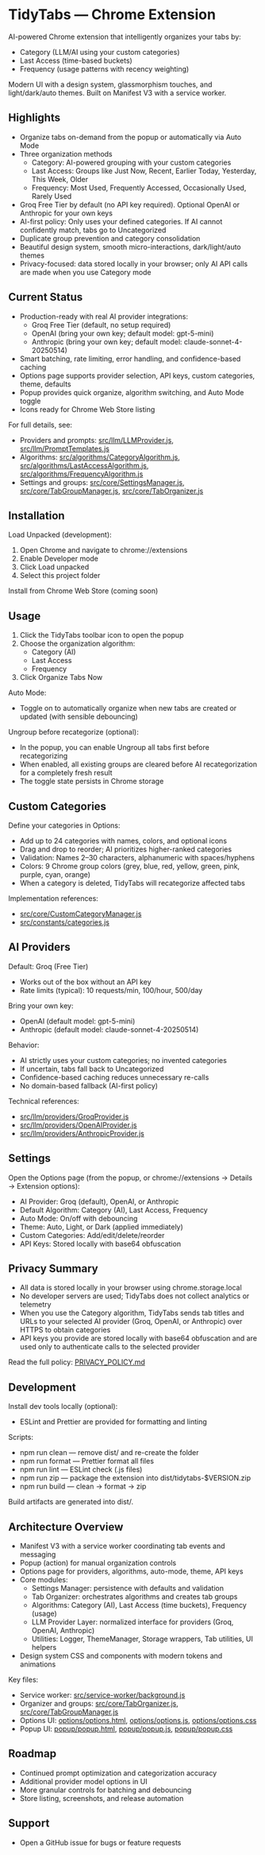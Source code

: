 # TidyTabs — Chrome Extension

AI-powered Chrome extension that intelligently organizes your tabs by:
- Category (LLM/AI using your custom categories)
- Last Access (time-based buckets)
- Frequency (usage patterns with recency weighting)

Modern UI with a design system, glassmorphism touches, and light/dark/auto themes. Built on Manifest V3 with a service worker.

## Highlights

- Organize tabs on-demand from the popup or automatically via Auto Mode
- Three organization methods
  - Category: AI-powered grouping with your custom categories
  - Last Access: Groups like Just Now, Recent, Earlier Today, Yesterday, This Week, Older
  - Frequency: Most Used, Frequently Accessed, Occasionally Used, Rarely Used
- Groq Free Tier by default (no API key required). Optional OpenAI or Anthropic for your own keys
- AI-first policy: Only uses your defined categories. If AI cannot confidently match, tabs go to Uncategorized
- Duplicate group prevention and category consolidation
- Beautiful design system, smooth micro-interactions, dark/light/auto themes
- Privacy-focused: data stored locally in your browser; only AI API calls are made when you use Category mode

## Current Status

- Production-ready with real AI provider integrations:
  - Groq Free Tier (default, no setup required)
  - OpenAI (bring your own key; default model: gpt-5-mini)
  - Anthropic (bring your own key; default model: claude-sonnet-4-20250514)
- Smart batching, rate limiting, error handling, and confidence-based caching
- Options page supports provider selection, API keys, custom categories, theme, defaults
- Popup provides quick organize, algorithm switching, and Auto Mode toggle
- Icons ready for Chrome Web Store listing

For full details, see:
- Providers and prompts: [src/llm/LLMProvider.js](src/llm/LLMProvider.js:1), [src/llm/PromptTemplates.js](src/llm/PromptTemplates.js:1)
- Algorithms: [src/algorithms/CategoryAlgorithm.js](src/algorithms/CategoryAlgorithm.js:1), [src/algorithms/LastAccessAlgorithm.js](src/algorithms/LastAccessAlgorithm.js:1), [src/algorithms/FrequencyAlgorithm.js](src/algorithms/FrequencyAlgorithm.js:1)
- Settings and groups: [src/core/SettingsManager.js](src/core/SettingsManager.js:1), [src/core/TabGroupManager.js](src/core/TabGroupManager.js:1), [src/core/TabOrganizer.js](src/core/TabOrganizer.js:1)

## Installation

Load Unpacked (development):
1. Open Chrome and navigate to chrome://extensions
2. Enable Developer mode
3. Click Load unpacked
4. Select this project folder

Install from Chrome Web Store (coming soon)

## Usage

1. Click the TidyTabs toolbar icon to open the popup
2. Choose the organization algorithm:
   - Category (AI)
   - Last Access
   - Frequency
3. Click Organize Tabs Now

Auto Mode:
- Toggle on to automatically organize when new tabs are created or updated (with sensible debouncing)

Ungroup before recategorize (optional):
- In the popup, you can enable Ungroup all tabs first before recategorizing
- When enabled, all existing groups are cleared before AI recategorization for a completely fresh result
- The toggle state persists in Chrome storage

## Custom Categories

Define your categories in Options:
- Add up to 24 categories with names, colors, and optional icons
- Drag and drop to reorder; AI prioritizes higher-ranked categories
- Validation: Names 2–30 characters, alphanumeric with spaces/hyphens
- Colors: 9 Chrome group colors (grey, blue, red, yellow, green, pink, purple, cyan, orange)
- When a category is deleted, TidyTabs will recategorize affected tabs

Implementation references:
- [src/core/CustomCategoryManager.js](src/core/CustomCategoryManager.js:1)
- [src/constants/categories.js](src/constants/categories.js:1)

## AI Providers

Default: Groq (Free Tier)
- Works out of the box without an API key
- Rate limits (typical): 10 requests/min, 100/hour, 500/day

Bring your own key:
- OpenAI (default model: gpt-5-mini)
- Anthropic (default model: claude-sonnet-4-20250514)

Behavior:
- AI strictly uses your custom categories; no invented categories
- If uncertain, tabs fall back to Uncategorized
- Confidence-based caching reduces unnecessary re-calls
- No domain-based fallback (AI-first policy)

Technical references:
- [src/llm/providers/GroqProvider.js](src/llm/providers/GroqProvider.js:1)
- [src/llm/providers/OpenAIProvider.js](src/llm/providers/OpenAIProvider.js:1)
- [src/llm/providers/AnthropicProvider.js](src/llm/providers/AnthropicProvider.js:1)

## Settings

Open the Options page (from the popup, or chrome://extensions → Details → Extension options):
- AI Provider: Groq (default), OpenAI, or Anthropic
- Default Algorithm: Category (AI), Last Access, Frequency
- Auto Mode: On/off with debouncing
- Theme: Auto, Light, or Dark (applied immediately)
- Custom Categories: Add/edit/delete/reorder
- API Keys: Stored locally with base64 obfuscation

## Privacy Summary

- All data is stored locally in your browser using chrome.storage.local
- No developer servers are used; TidyTabs does not collect analytics or telemetry
- When you use the Category algorithm, TidyTabs sends tab titles and URLs to your selected AI provider (Groq, OpenAI, or Anthropic) over HTTPS to obtain categories
- API keys you provide are stored locally with base64 obfuscation and are used only to authenticate calls to the selected provider

Read the full policy: [PRIVACY_POLICY.md](PRIVACY_POLICY.md)

## Development

Install dev tools locally (optional):
- ESLint and Prettier are provided for formatting and linting

Scripts:
- npm run clean — remove dist/ and re-create the folder
- npm run format — Prettier format all files
- npm run lint — ESLint check (.js files)
- npm run zip — package the extension into dist/tidytabs-$VERSION.zip
- npm run build — clean → format → zip

Build artifacts are generated into dist/.

## Architecture Overview

- Manifest V3 with a service worker coordinating tab events and messaging
- Popup (action) for manual organization controls
- Options page for providers, algorithms, auto-mode, theme, API keys
- Core modules:
  - Settings Manager: persistence with defaults and validation
  - Tab Organizer: orchestrates algorithms and creates tab groups
  - Algorithms: Category (AI), Last Access (time buckets), Frequency (usage)
  - LLM Provider Layer: normalized interface for providers (Groq, OpenAI, Anthropic)
  - Utilities: Logger, ThemeManager, Storage wrappers, Tab utilities, UI helpers
- Design system CSS and components with modern tokens and animations

Key files:
- Service worker: [src/service-worker/background.js](src/service-worker/background.js:1)
- Organizer and groups: [src/core/TabOrganizer.js](src/core/TabOrganizer.js:1), [src/core/TabGroupManager.js](src/core/TabGroupManager.js:1)
- Options UI: [options/options.html](options/options.html:1), [options/options.js](options/options.js:1), [options/options.css](options/options.css:1)
- Popup UI: [popup/popup.html](popup/popup.html:1), [popup/popup.js](popup/popup.js:1), [popup/popup.css](popup/popup.css:1)

## Roadmap

- Continued prompt optimization and categorization accuracy
- Additional provider model options in UI
- More granular controls for batching and debouncing
- Store listing, screenshots, and release automation

## Support

- Open a GitHub issue for bugs or feature requests
